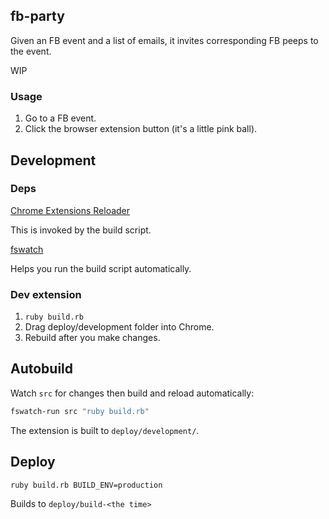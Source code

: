 ## fb-party

Given an FB event and a list of emails, it invites corresponding FB peeps to the event.

WIP

###  Usage

1. Go to a FB event.
2. Click the browser extension button (it's a little pink ball).

## Development

### Deps

[Chrome Extensions Reloader](https://github.com/arikw/chrome-extensions-reloader)

This is invoked by the build script.

[fswatch](https://github.com/emcrisostomo/fswatch)

Helps you run the build script automatically.

### Dev extension

1. `ruby build.rb`
2. Drag deploy/development folder into Chrome.
3. Rebuild after you make changes.

## Autobuild

Watch `src` for changes then build and reload automatically:

```sh
fswatch-run src "ruby build.rb"
```

The extension is built to `deploy/development/`.

## Deploy

```sh
ruby build.rb BUILD_ENV=production
```

Builds to `deploy/build-<the time>`

